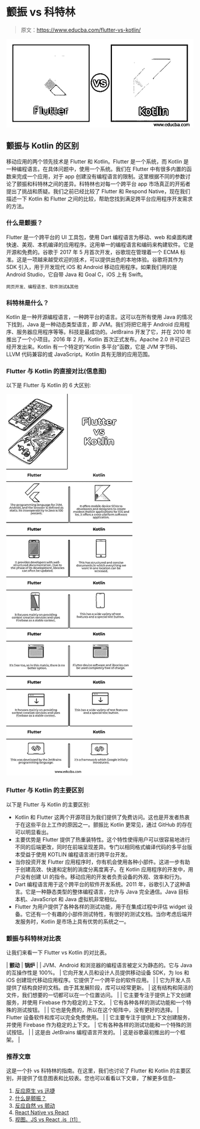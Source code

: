 # 颤振 vs 科特林

> 原文：<https://www.educba.com/flutter-vs-kotlin/>

![Flutter vs Kotlin](img/4c85dfad8bcf2bd2dc7d1f17b5eddd12.png)



## 颤振与 Kotlin 的区别

移动应用的两个领先技术是 Flutter 和 Kotlin。Flutter 是一个系统，而 Kotlin 是一种编程语言。在具体问题中，使用一个系统。我们在 Flutter 中有很多内置的函数来完成一个应用，对于 app 创建没有编程语言的限制。这里根据不同的参数讨论了颤振和科特林之间的差异。科特林也对每一个跨平台 app 市场真正的开拓者提出了挑战和质疑。我们之前已经比较了 Flutter 和 Respond Native，现在我们描述一下 Kotlin 和 Flutter 之间的比较，帮助您找到满足跨平台应用程序开发需求的方法。

### 什么是颤振？

Flutter 是一个跨平台的 UI 工具包，使用 Dart 编程语言为移动、web 和桌面构建快速、美观、本机编译的应用程序。这用单一的编程语言和编码来构建软件。它是开源和免费的。谷歌于 2017 年 5 月首次开发，谷歌现在管理着一个 ECMA 标准。这是一项越来越受欢迎的技术，可以提供出色的本地体验。谷歌将其作为 SDK 引入，用于开发现代 iOS 和 Android 移动应用程序。如果我们用的是 Android Studio，它自带 Java 和 Goal C，iOS 上有 Swift。

<small>网页开发、编程语言、软件测试&其他</small>

### 科特林是什么？

Kotlin 是一种开源编程语言，一种跨平台的语言。这可以在所有使用 Java 的情况下找到，Java 是一种动态类型语言，即 JVM。我们将把它用于 Android 应用程序、服务器应用程序等等。科技是最成功的。JetBrains 开发了它，并在 2010 年推出了一个小项目。2016 年 2 月，Kotlin 首次正式发布。Apache 2.0 许可证已经开发出来。Kotlin 有一个特定的“Kotlin 多平台”函数，它是 JVM 字节码、LLVM 代码兼容的或 JavaScript。Kotlin 具有无限的应用范围。

### Flutter 与 Kotlin 的直接对比(信息图)

以下是 Flutter 与 Kotlin 的 6 大区别:

![Flutter-vs-Kotlin-info](img/7a251e3570a6ec0d8d2ba376e6fac9cc.png)



### Flutter 与 Kotlin 的主要区别

以下是 Flutter 与 Kotlin 的主要区别:

*   Kotlin 和 Flutter 这两个开源项目为我们提供了免费访问。这也是开发者热衷于在这些平台上工作的原因之一。颤振比 Kotlin 更常见，通过 GitHub 的存在可以明显看出。
*   主要优势是 Flutter 提供了热重装特性。这个特性使得用户可以很容易地进行不同的后端更改，同时在前端呈现差异。专门以相同格式编译代码的多平台版本受益于使用 KOTLIN 编程语言进行跨平台开发。
*   当你投资开发 Flutter 应用程序时，你有机会使用各种小部件。这进一步有助于创建高效、快速和定制的淌度分离度离子。在 Kotlin 应用程序的开发中，用户没有创建 UI 的指令。移动应用的开发者负责设备的外观、效率和行为。
*   Dart 编程语言用于这个跨平台的软件开发系统。2011 年，谷歌引入了这种语言。它是一种静态类型的整体编程语言，允许与 Java 完全通信。Java 目标本机、JavaScript 和 Java 虚拟机非常相似。
*   Flutter 为用户提供了各种各样的测试功能，用于在集成过程中评估 widget 设备。它还有一个有趣的小部件测试特性，有很好的测试文档。当你考虑后端开发服务时，Kotlin 是市场上具有优势的系统之一。

### 颤振与科特林对比表

让我们来看一下 Flutter vs Kotlin 的对比表。

| **颤动** | **锅炉** |
| JVM、Android 和浏览器的编程语言被定义为静态的。它与 Java 的互操作性是 100%。 | 它向开发人员和设计人员提供移动设备 SDK，为 Ios 和 iOS 创建现代移动应用程序。它提供了一个跨平台的软件应用。 |
| 它为开发人员提供了结构良好的文档。由于其发展阶段，库可以经常更新。 | 这有结构和简洁的文件，我们想要的一切都可以在一个位置访问。 |
| 它主要专注于提供上下文创建服务，并使用 Firebase 作为稳定的上下文。 | 它有各种各样的测试功能和一个特殊的测试按钮。 |
| 它也是免费的，所以在这个矩阵中，没有更好的选择。 | Flutter 设备软件和库可以完全免费使用。 |
| 它主要专注于提供上下文创建服务，并使用 Firebase 作为稳定的上下文。 | 它有各种各样的测试功能和一个特殊的测试按钮。 |
| 这是由 JetBrains 编程语言开发的。 | 这是谷歌最初推出的一个框架。 |

### 推荐文章

这是一个扑 vs 科特林的指南。在这里，我们也讨论了 Flutter 和 Kotlin 的主要区别，并提供了信息图表和比较表。您也可以看看以下文章，了解更多信息–

1.  [反应原生 vs 迅捷](https://www.educba.com/react-native-vs-swift/)
2.  [什么是颤振？](https://www.educba.com/what-is-flutter/)
3.  [反应自然 vs 颤动](https://www.educba.com/react-native-vs-flutter/)
4.  [React Native vs React](https://www.educba.com/react-native-vs-react/)
5.  [视图。JS vs React .js〔t1〕](https://www.educba.com/vue-js-vs-react-js/)





